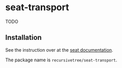 # seat-transport
TODO

## Installation
See the instruction over at the [seat documentation](https://eveseat.github.io/docs/community_packages/).

The package name is `recursivetree/seat-transport`.